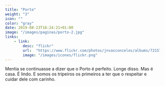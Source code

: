 ```yaml
---
title: "Porto"
weight: "3"
icon: ""
color: "gray"
date: 2019-08-23T16:24:21+01:00
image: "/images/paginas/porto-2.jpg"
links:
    - link:
        desc: "flickr"
        url:  "https://www.flickr.com/photos/jnvasconcelos/albums/72157633426938002"
        image: "/images/icones/flickr.png"
---
```

Mentia se continuasse a dizer que o Porto é perfeito. Longe disso. Mas é casa. É lindo. E somos os tripeiros os primeiros a ter que o respeitar e cuidar dele com carinho.
